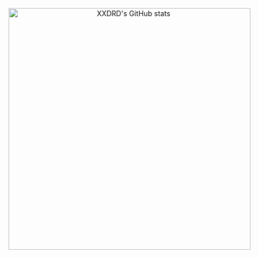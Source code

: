 <p align="center"><img alt="XXDRD's GitHub stats" src="https://github-readme-stats.vercel.app/api?username=xxdrd&count_private=true&show_icons=true&theme=merko" width="478">
</p>
